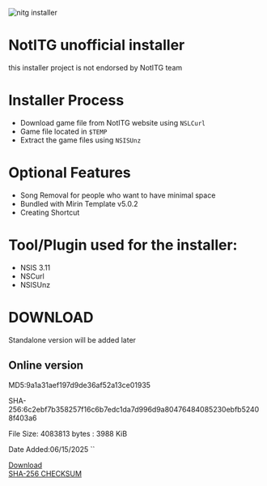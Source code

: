 ![nitg installer](https://nhan2k0.xyz/nitginstaller/img.png)
# NotITG unofficial installer
this installer project is not endorsed by NotITG team
# Installer Process
- Download game file from NotITG website using `NSLCurl`
- Game file located in `$TEMP`
- Extract the game files using `NSISUnz`

# Optional Features
- Song Removal for people who want to have minimal space
- Bundled with Mirin Template v5.0.2
- Creating Shortcut

# Tool/Plugin used for the installer:
- NSIS 3.11
- NSCurl
- NSISUnz

# DOWNLOAD
Standalone version will be added later
## Online version

MD5:9a1a31aef197d9de36af52a13ce01935

SHA-256:6c2ebf7b358257f16c6b7edc1da7d996d9a80476484085230ebfb52408f403a6

File Size: 4083813 bytes : 3988 KiB


Date Added:06/15/2025
``

[Download](/NotITGv4.9.1_06152025_OnlineInstaller.exe)<br>
[SHA-256 CHECKSUM](/NotITGv4.9.1_06152025_OnlineInstaller.exe.sha256)<br>